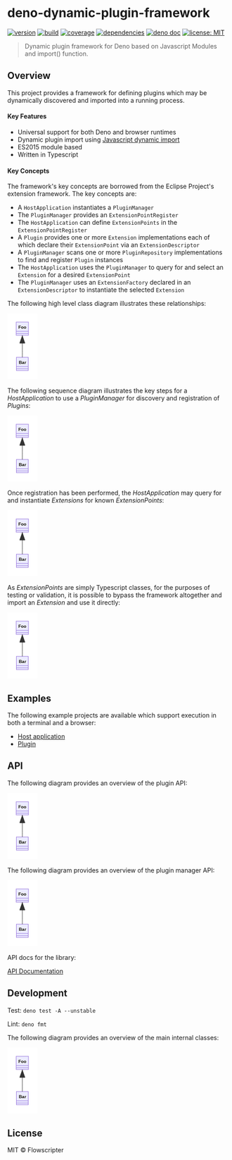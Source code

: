# deno-dynamic-plugin-framework

[![version](https://img.shields.io/github/v/release/flowscripter/deno-dynamic-plugin-framework?sort=semver)](https://github.com/flowscripter/deno-dynamic-plugin-framework/releases)
[![build](https://img.shields.io/github/workflow/status/flowscripter/deno-dynamic-plugin-framework/release-deno-library)](https://github.com/flowscripter/deno-dynamic-plugin-framework/actions/workflows/release-deno-library.yml)
[![coverage](https://codecov.io/gh/flowscripter/deno-dynamic-plugin-framework/branch/main/graph/badge.svg?token=EMFT2938ZF)](https://codecov.io/gh/flowscripter/deno-dynamic-plugin-framework)
[![dependencies](https://img.shields.io/endpoint?url=https%3A%2F%2Fdeno-visualizer.danopia.net%2Fshields%2Fupdates%2Fhttps%2Fraw.githubusercontent.com%2Fflowscripter%2Fdeno-dynamic-plugin-framework%2Fmain%2Fmod.ts)](https://github.com/flowscripter/deno-dynamic-plugin-framework/blob/main/deps.ts)
[![deno doc](https://doc.deno.land/badge.svg)](https://doc.deno.land/https://deno.land/x/flowscripter_deno_dynamic_plugin_framework/mod.ts)
[![license: MIT](https://img.shields.io/github/license/flowscripter/deno-dynamic-plugin-framework)](https://github.com/flowscripter/deno-dynamic-plugin-framework/blob/main/LICENSE)

> Dynamic plugin framework for Deno based on Javascript Modules and import() function.

## Overview

This project provides a framework for defining plugins which may be dynamically discovered and imported into a
running process.

#### Key Features

* Universal support for both Deno and browser runtimes
* Dynamic plugin import using [Javascript dynamic import](https://developer.mozilla.org/en-US/docs/Web/JavaScript/Reference/Operators/import)
* ES2015 module based
* Written in Typescript

#### Key Concepts

The framework's key concepts are borrowed from the Eclipse Project's extension framework. The key concepts are:

* A `HostApplication` instantiates a `PluginManager`
* The `PluginManager` provides an `ExtensionPointRegister`
* The `HostApplication` can define `ExtensionPoints` in the `ExtensionPointRegister`
* A `Plugin` provides one or more `Extension` implementations each of which declare their `ExtensionPoint` via an `ExtensionDescriptor` 
* A `PluginManager` scans one or more `PluginRepository` implementations to find and register `Plugin` instances
* The `HostApplication` uses the `PluginManager` to query for and select an `Extension` for a desired `ExtensionPoint`
* The `PluginManager` uses an `ExtensionFactory` declared in an `ExtensionDescriptor` to instantiate the selected `Extension`

The following high level class diagram illustrates these relationships:

![High Level Class Diagram](https://raw.githubusercontent.com/flowscripter/deno-dynamic-plugin-framework/main/images/high_level_class_diagram.png "High Level Class Diagram")

The following sequence diagram illustrates the key steps for a *HostApplication* to use a *PluginManager* for discovery and registration of *Plugins*:

![Registration Sequence Diagram](https://raw.githubusercontent.com/flowscripter/deno-dynamic-plugin-framework/main/images/registration_sequence_diagram.png "Registration Sequence Diagram")

Once registration has been performed, the *HostApplication* may query for and instantiate *Extensions* for known *ExtensionPoints*:

![Query and Instantiation Sequence Diagram](https://raw.githubusercontent.com/flowscripter/deno-dynamic-plugin-framework/main/images/query_and_instantiation_sequence_diagram.png "Query and Instantiation Sequence Diagram")

As *ExtensionPoints* are simply Typescript classes, for the purposes of testing or validation, it is
possible to bypass the framework altogether and import an *Extension* and use it directly:

![Direct Instantiation Sequence Diagram](https://raw.githubusercontent.com/flowscripter/deno-dynamic-plugin-framework/main/images/direct_instantiation_sequence_diagram.png "Direct Instantiation Sequence Diagram")

## Examples

The following example projects are available which support execution in both a terminal and a browser:

* [Host application](https://github.com/flowscripter/example-host-application)
* [Plugin](https://github.com/flowscripter/example-plugin)

## API

The following diagram provides an overview of the plugin API:

![Plugin API Class Diagram](https://raw.githubusercontent.com/flowscripter/deno-dynamic-plugin-framework/main/images/plugin_api_class_diagram.png "Plugin API Class Diagram")

The following diagram provides an overview of the plugin manager API:

![Plugin Manager API Class Diagram](https://raw.githubusercontent.com/flowscripter/deno-dynamic-plugin-framework/main/images/plugin_manager_api_class_diagram.png "Plugin Manager API Class Diagram")

API docs for the library:

[API Documentation](https://doc.deno.land/https://deno.land/x/flowscripter_deno_dynamic_plugin_framework/mod.ts)

## Development

Test: `deno test -A --unstable`

Lint: `deno fmt`

The following diagram provides an overview of the main internal classes:

![Implementation Class Diagram](https://raw.githubusercontent.com/flowscripter/deno-dynamic-plugin-framework/main/images/implementation_class_diagram.png "Implementation Class Diagram")

## License

MIT © Flowscripter
